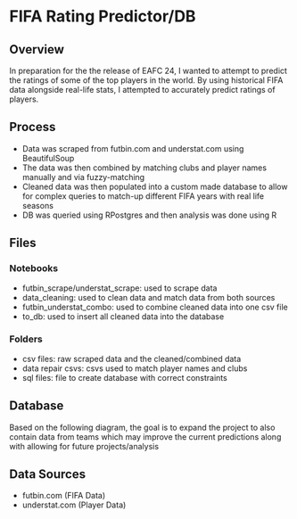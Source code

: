 # FIFA Rating Predictor/DB

## Overview
In preparation for the the release of EAFC 24, I wanted to attempt to predict the ratings of some of the top players in the world. By using historical FIFA data alongside real-life stats, I attempted to accurately predict ratings of players.

## Process
* Data was scraped from futbin.com and understat.com using BeautifulSoup
* The data was then combined by matching clubs and player names manually and via fuzzy-matching
* Cleaned data was then populated into a custom made database to allow for complex queries to match-up different FIFA years with real life seasons
* DB was queried using RPostgres and then analysis was done using R

## Files
### Notebooks
* futbin_scrape/understat_scrape: used to scrape data
* data_cleaning: used to clean data and match data from both sources
* futbin_understat_combo: used to combine cleaned data into one csv file
* to_db: used to insert all cleaned data into the database

### Folders
* csv files: raw scraped data and the cleaned/combined data
* data repair csvs: csvs used to match player names and clubs
* sql files: file to create database with correct constraints

## Database
Based on the following diagram, the goal is to expand the project to also contain data from teams which may improve the current predictions along with allowing for future projects/analysis



## Data Sources
* futbin.com (FIFA Data)
* understat.com (Player Data)
